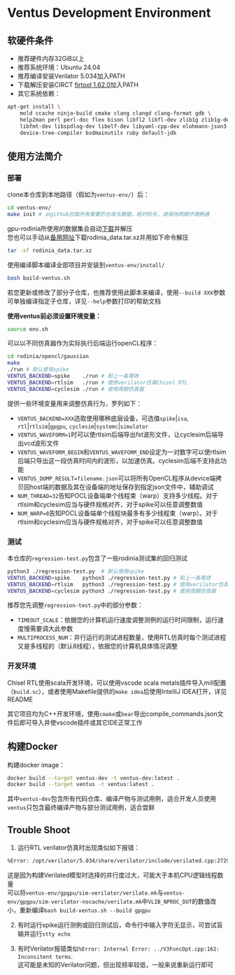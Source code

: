 # Ventus Development Environment

## 软硬件条件

* 推荐硬件内存32GiB以上
* 推荐系统环境：Ubuntu 24.04
* 推荐编译安装Verilator 5.034加入PATH
* 下载解压安装CIRCT [firtool 1.62.0](https://github.com/llvm/circt/releases/download/firtool-1.62.0/firrtl-bin-linux-x64.tar.gz)加入PATH
* 其它系统依赖：
```bash
apt-get install \
    mold ccache ninja-build cmake clang clangd clang-format gdb \
    help2man perl perl-doc flex bison libfl2 libfl-dev zlib1g zlib1g-dev libgoogle-perftools-dev numactl \
    libfmt-dev libspdlog-dev libelf-dev libyaml-cpp-dev nlohmann-json3-dev \
    device-tree-compiler bsdmainutils ruby default-jdk
```

## 使用方法简介

### 部署

clone本仓库到本地路径（假如为`ventus-env/`）后：
```bash
cd ventus-env/
make init # 从github拉取所有需要的仓库与数据，耗时较长，请保持网络环境畅通
```

gpu-rodinia所使用的数据集会自动[下载](http://dspdev.ime.tsinghua.edu.cn/images/ventus_dataset/ventus_rodinia_data.tar.xz)并解压   
您也可以手动从[备用网址](https://cloud.tsinghua.edu.cn/d/ad60a4502fbb43daa45e/)下载rodinia_data.tar.xz并用如下命令解压
```bash
tar -xf rodinia_data.tar.xz
```

使用编译脚本编译全部项目并安装到`ventus-env/install/`   
```bash
bash build-ventus.sh
```
若您更新或修改了部分子仓库，也推荐使用此脚本来编译，使用`--build XXX`参数可单独编译指定子仓库，详见`--help`参数打印的帮助文档

**使用ventus前必须设置环境变量：**
```bash
source env.sh
```

可以以不同仿真器作为实际执行后端运行openCL程序：
```bash
cd rodinia/opencl/gaussian
make
./run # 默认使用spike
VENTUS_BACKEND=spike    ./run # 和上一条等效
VENTUS_BACKEND=rtlsim   ./run # 使用verilator仿真Chisel RTL
VENTUS_BACKEND=cyclesim ./run # 使用周期仿真器
```

提供一些环境变量用来调整仿真行为，罗列如下：
* `VENTUS_BACKEND=XXX`选取使用哪种底层设备，可选值`spike`|`isa`, `rtl`|`rtlsim`|`gpgpu`, `cyclesim`|`systemc`|`simulator`
* `VENTUS_WAVEFORM=1`时可以使rtlsim后端导出fst波形文件，让cyclesim后端导出vcd波形文件
* `VENTUS_WAVEFORM_BEGIN`和`VENTUS_WAVEFORM_END`设定为一对数字可以使rtlsim后端只导出这一段仿真时间内的波形，以加速仿真。cyclesim后端不支持此功能
* `VENTUS_DUMP_RESULT=filename.json`可以将所有OpenCL程序从device端拷贝回host端的数据及其在设备端的地址保存到指定json文件中，辅助调试
* `NUM_THREAD=32`告知POCL设备端单个线程束（warp）支持多少线程。对于rtlsim和cyclesim应当与硬件规格对齐，对于spike可以任意调整数值
* `NUM_WARP=8`告知POCL设备端单个线程块最多有多少线程束（warp）。对于rtlsim和cyclesim应当与硬件规格对齐，对于spike可以任意调整数值

### 测试

本仓库的`regression-test.py`包含了一些rodinia测试集的回归测试
```bash
python3 ./regression-test.py  # 默认使用spike
VENTUS_BACKEND=spike    python3 ./regression-test.py # 和上一条等效
VENTUS_BACKEND=rtlsim   python3 ./regression-test.py # 使用verilator仿真Chisel RTL
VENTUS_BACKEND=cyclesim python3 ./regression-test.py # 使用周期仿真器
```

推荐您先调整`regression-test.py`中的部分参数：
* `TIMEOUT_SCALE`：依据您的计算机运行速度调整测例的运行时间限制，运行速度慢需要调大此参数
* `MULTIPROCESS_NUM`：并行运行的测试进程数量，使用RTL仿真时每个测试进程又是多线程的（默认8线程），依据您的计算机具体情况调整

### 开发环境

Chisel RTL使用scala开发环境，可以使用vscode scala metals插件导入mill配置（`build.sc`），或者使用Makefile提供的`make idea`后使用IntelliJ IDEA打开，详见README

其它项目均为C++开发环境，使用`cmake`或`bear`导出compile_commands.json文件后即可导入并使vscode插件或其它IDE正常工作

## 构建Docker

构建docker image：
```bash
docker build --target ventus-dev -t ventus-dev:latest .
docker build --target ventus -t ventus:latest .
```
其中`ventus-dev`包含所有代码仓库、编译产物与测试用例，适合开发人员使用   
`ventus`只包含最终编译产物与部分测试用例，适合尝鲜

## Trouble Shoot

1. 运行RTL verilator仿真时出现类似如下报错：
```txt
%Error: /opt/verilator/5.034/share/verilator/include/verilated.cpp:2729: VerilatedContext has 8 threads but model 'Vdut' (instantiated as 'TOP') was Verilated with --threads 11.
```
这是因为构建Verilated模型时选择的并行度过大，可能大于本机CPU逻辑线程数量   
可以将`ventus-env/gpgpu/sim-verilator/verilate.mk`与`ventus-env/gpgpu/sim-verilator-nocache/verilate.mk`中`VLIB_NPROC_DUT`的数值改小，重新编译`bash build-ventus.sh --build gpgpu`

2. 有时运行spike运行测例或回归测试后，命令行中输入字符无显示，可尝试盲输并运行`stty echo`

3. 有时Verilator报错类似`%Error: Internal Error: ../V3FuncOpt.cpp:162: Inconsitent terms`.   
这可能是未知的Verilator问题，但出现频率较低，一般来说重新运行即可
